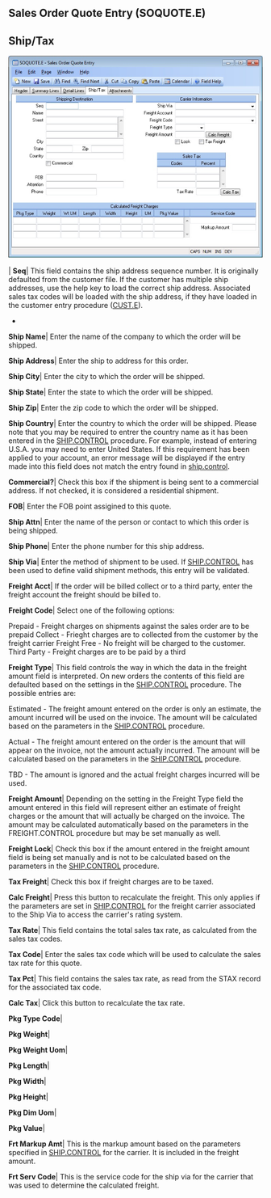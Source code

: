 ## Sales Order Quote Entry (SOQUOTE.E)
<PageHeader />

## Ship/Tax

![](./SOQUOTE-E-4.jpg)

| **Seq**|  This field contains the ship address sequence number. It is
originally defaulted from the customer file. If the customer has multiple ship
addresses, use the help key to load the correct ship address. Associated sales
tax codes will be loaded with the ship address, if they have loaded in the
customer entry procedure ([CUST.E](../CUST-E/README.md)).

-  
**Ship Name**|  Enter the name of the company to which the order will be
shipped.

**Ship Address**|  Enter the ship to address for this order.

**Ship City**|  Enter the city to which the order will be shipped.

**Ship State**|  Enter the state to which the order will be shipped.

**Ship Zip**|  Enter the zip code to which the order will be shipped.

**Ship Country**|  Enter the country to which the order will be shipped.
Please note that you may be required to entrer the country name as it has been
entered in the [SHIP.CONTROL](../SHIP-CONTROL/README.md) procedure. For example,
instead of entering U.S.A. you may need to enter United States. If this
requirement has been applied to your account, an error message will be
displayed if the entry made into this field does not match the entry found in
[ship.control](../Ship-control/README.md).

**Commercial?**|  Check this box if the shipment is being sent to a commercial
address. If not checked, it is considered a residential shipment.

**FOB**|  Enter the FOB point assigined to this quote.

**Ship Attn**|  Enter the name of the person or contact to which this order is
being shipped.

**Ship Phone**|  Enter the phone number for this ship address.

**Ship Via**|  Enter the method of shipment to be used. If
[SHIP.CONTROL](../SHIP-CONTROL/README.md) has been used to define valid shipment
methods, this entry will be validated.

**Freight Acct**|  If the order will be billed collect or to a third party,
enter the freight account the freight should be billed to.

**Freight Code**|  Select one of the following options:

Prepaid - Freight charges on shipments against the sales order are to be
prepaid
Collect - Frieght charges are to collected from the customer by the freight
carrier
Freight Free - No freight will be charged to the customer.
Third Party - Freight charges are to be paid by a third

**Freight Type**|  This field controls the way in which the data in the
freight amount field is interpreted. On new orders the contents of this field
are defaulted based on the settings in the [SHIP.CONTROL](../SHIP-CONTROL/README.md)
procedure. The possible entries are:

Estimated - The freight amount entered on the order is only an estimate, the
amount incurred will be used on the invoice. The amount will be calculated
based on the parameters in the [SHIP.CONTROL](../SHIP-CONTROL/README.md) procedure.

Actual - The freight amount entered on the order is the amount that will
appear on the invoice, not the amount actually incurred. The amount will be
calculated based on the parameters in the [SHIP.CONTROL](../SHIP-CONTROL/README.md)
procedure.

TBD - The amount is ignored and the actual freight charges incurred will be
used.

**Freight Amount**|  Depending on the setting in the Freight Type field the
amount entered in this field will represent either an estimate of freight
charges or the amount that will actually be charged on the invoice. The amount
may be calculated automatically based on the parameters in the FREIGHT.CONTROL
procedure but may be set manually as well.

**Freight Lock**|  Check this box if the amount entered in the freight amount
field is being set manually and is not to be calculated based on the
parameters in the [SHIP.CONTROL](../SHIP-CONTROL/README.md) procedure.

**Tax Freight**|  Check this box if freight charges are to be taxed.

**Calc Freight**|  Press this button to recalculate the freight. This only
applies if the parameters are set in [SHIP.CONTROL](../SHIP-CONTROL/README.md) for the
freight carrier associated to the Ship Via to access the carrier's rating
system.

**Tax Rate**|  This field contains the total sales tax rate, as calculated
from the sales tax codes.

**Tax Code**|  Enter the sales tax code which will be used to calculate the
sales tax rate for this quote.

**Tax Pct**|  This field contains the sales tax rate, as read from the STAX
record for the associated tax code.

**Calc Tax**|  Click this button to recalculate the tax rate.

**Pkg Type Code**|

**Pkg Weight**|

**Pkg Weight Uom**|

**Pkg Length**|

**Pkg Width**|

**Pkg Height**|

**Pkg Dim Uom**|

**Pkg Value**|

**Frt Markup Amt**|  This is the markup amount based on the parameters
specified in [SHIP.CONTROL](../SHIP-CONTROL/README.md) for the carrier. It is included
in the freight amount.

**Frt Serv Code**|  This is the service code for the ship via for the carrier
that was used to determine the calculated freight.


<badge text= "Version 8.10.57 " vertical="middle" />

<PageFooter />
